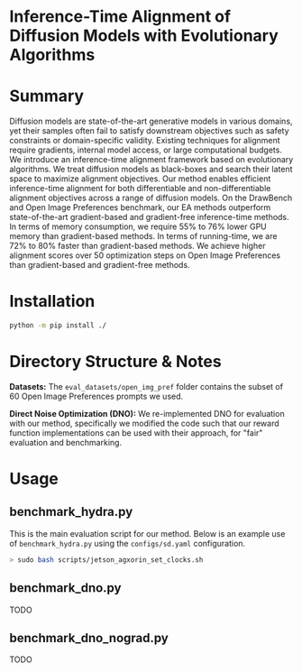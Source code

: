 # Inference-Time Alignment of Diffusion Models with Evolutionary Algorithms


<!-- Brief Summary -->
# Summary
Diffusion models are state-of-the-art generative models in various domains, yet their samples often fail to satisfy downstream objectives such as safety constraints or domain-specific validity. Existing techniques for alignment require gradients, internal model access, or large computational budgets. We introduce an inference-time alignment framework based on evolutionary algorithms. We treat diffusion models as black-boxes and search their latent space to maximize alignment objectives. Our method enables efficient inference-time alignment for both differentiable and non-differentiable alignment objectives across a range of diffusion models. On the DrawBench and Open Image Preferences benchmark, our EA methods outperform state-of-the-art gradient-based and gradient-free inference-time methods. In terms of memory consumption, we require 55% to 76% lower GPU memory than gradient-based methods. In terms of running-time, we are 72% to 80% faster than gradient-based methods. We achieve higher alignment scores over 50 optimization steps on Open Image Preferences than gradient-based and gradient-free methods.

<!-- Installation Guide -->
# Installation 
```bash
python -m pip install ./
```

# Directory Structure & Notes
**Datasets:** The `eval_datasets/open_img_pref` folder contains the subset of 60 Open Image Preferences prompts we used.

**Direct Noise Optimization (DNO):** We re-implemented DNO for evaluation with our method, specifically we modified the code such that our reward function implementations can be used with their approach, for "fair" evaluation and benchmarking.

<!-- Usage Guide -->
# Usage
## benchmark_hydra.py
This is the main evaluation script for our method.
Below is an example use of `benchmark_hydra.py` using the `configs/sd.yaml` configuration.

```bash
> sudo bash scripts/jetson_agxorin_set_clocks.sh
```

## benchmark_dno.py
TODO

## benchmark_dno_nograd.py
TODO

